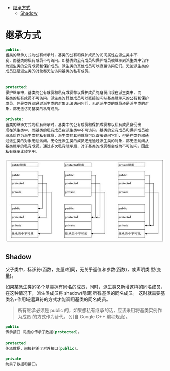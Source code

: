<!-- TOC -->
* [继承方式](#继承方式)
  * [Shadow](#shadow)
<!-- TOC -->
# 继承方式

```c++
public:
当类的继承方式为公有继承时，基类的公有和保护成员的访问属性在派生类中不
变，而基类的私有成员不可访问。即基类的公有成员和保护成员被继承到派生类中仍作
为派生类的公有成员和保护成员。派生类的其他成员可以直接访问它们。无论派生类的
成员还是派生类的对象都无法访问基类的私有成员。


protected:
保护继承中，基类的公有成员和私有成员都以保护成员的身份出现在派生类中，而
基类的私有成员不可访问。派生类的其他成员可以直接访问从基类继承来的公有和保护
成员，但是类外部通过派生类的对象无法访问它们，无论派生类的成员还是派生类的对
象，都无法访问基类的私有成员。

private:
当类的继承方式为私有继承时，基类中的公有成员和保护成员都以私有成员身份出
现在派生类中，而基类的私有成员在派生类中不可访问。基类的公有成员和保护成员被
继承后作为派生类的私有成员，派生类的其他成员可以直接访问它们，但是在类外部通
过派生类的对象无法访问。无论是派生类的成员还是通过派生类的对象，都无法访问从
基类继承的私有成员。通过多次私有继承后，对于基类的成员都会成为不可访问。因此
私有继承比较少用。
```

![img_20.png](img_20.png)

## Shadow
父子类中，标识符(函数，变量)相同，无关乎返值和参数(函数)，或声明类
型(变量)。

如果某派生类的多个基类拥有同名的成员，同时，派生类又新增这样的同名成员，
在这种情况下，派生类成员将 shadow(隐藏)所有基类的同名成员。
这时就需要基类名+作用域运算符的方式才能调用基类的同名成员。

>所有继承必须是 public 的，如果想私有继承的话，应该采用将基类实例作为成员
的方式作为替代。(引自 Google C++ 编程规范)。
> 
> 

```c++
public
传承接口 间接的传承了数据(protected)。

protected
传承数据，间接封杀了对外接口(public)。

private
统杀了数据和接口。
```